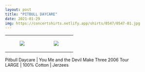 ```yaml
---
layout: post
title: "PITBULL DAYCARE"
date: 2021-01-29
img: https://concertshirts.netlify.app/shirts/0547/0547-01.jpg
---
```




<table style="width:100%;"><tr><td style="vertical-align:top;">
      <figure class="tmblr-full" data-orig-height="2048" data-orig-width="1365" data-orig-src="https://concertshirts.netlify.app/shirts/0547/0547-01.jpg"><img src="https://64.media.tumblr.com/8789dd70225902aacec76d9fae7958fc/f1390134c03bd74b-f0/s540x810/56604dad15a62173947976deb6b936569e45ccff.jpg" data-orig-height="2048" data-orig-width="1365" data-orig-src="https://concertshirts.netlify.app/shirts/0547/0547-01.jpg"/></figure></td>
    <td style="vertical-align:top;">
      <figure class="tmblr-full" data-orig-height="2048" data-orig-width="1365" data-orig-src="https://concertshirts.netlify.app/shirts/0547/0547-02.jpg"><img src="https://64.media.tumblr.com/93ec40d727fa754ea5530359454edf82/f1390134c03bd74b-fe/s540x810/229f429a6846cdcebc5d75e77074c04854fd797b.jpg" data-orig-height="2048" data-orig-width="1365" data-orig-src="https://concertshirts.netlify.app/shirts/0547/0547-02.jpg"/></figure></td>
  </tr></table><p>
  Pitbull Daycare | You Me and the Devil Make Three 2006 Tour<br/>LARGE | 100% Cotton | Jerzees
</p>
